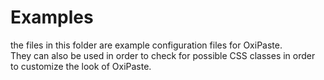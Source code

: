 # Examples
the files in this folder are example configuration files for OxiPaste.\
They can also be used in order to check for possible CSS classes in order to customize the look of OxiPaste.
